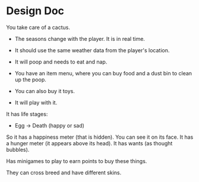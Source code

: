 # Design Doc

You take care of a cactus.

- The seasons change with the player. It is in real time.
- It should use the same weather data from the player's location.
- It will poop and needs to eat and nap.

- You have an item menu, where you can buy food and a dust bin to clean up the poop.
- You can also buy it toys.
- It will play with it.

It has life stages:

- Egg -> Death (happy or sad)

So it has a happiness meter (that is hidden). You can see it on its face.
It has a hunger meter (it appears above its head).
It has wants (as thought bubbles).

Has minigames to play to earn points to buy these things.

They can cross breed and have different skins.
